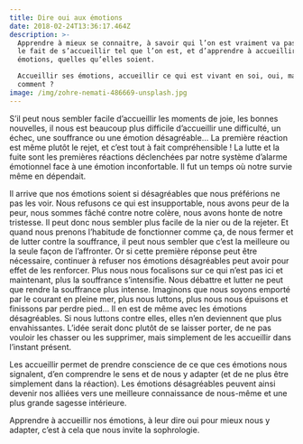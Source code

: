 ```yaml
---
title: Dire oui aux émotions
date: 2018-02-24T13:36:17.464Z
description: >-
  Apprendre à mieux se connaitre, à savoir qui l’on est vraiment va passer par
  le fait de s’accueillir tel que l’on est, et d’apprendre à accueillir ses
  émotions, quelles qu’elles soient.

  Accueillir ses émotions, accueillir ce qui est vivant en soi, oui, mais
  comment ?
image: /img/zohre-nemati-486669-unsplash.jpg
---
```

S’il peut nous sembler facile d’accueillir les moments de joie, les bonnes nouvelles, il nous est beaucoup plus difficile d’accueillir une difficulté, un échec, une souffrance ou une émotion désagréable… La première réaction est même plutôt le rejet, et c’est tout à fait compréhensible ! La lutte et la fuite sont les premières réactions déclenchées par notre système d’alarme émotionnel face à une émotion inconfortable. Il fut un temps où notre survie même en dépendait.

Il arrive que nos émotions soient si désagréables que nous préférions ne pas les voir. Nous refusons ce qui est insupportable, nous avons peur de la peur, nous sommes fâché contre notre colère, nous avons honte de notre tristesse. Il peut donc nous sembler plus facile de la nier ou de la rejeter. Et quand nous prenons l’habitude de fonctionner comme ça, de nous fermer et de lutter contre la souffrance, il peut nous sembler que c’est la meilleure ou la seule façon de l’affronter. Or si cette première réponse peut être nécessaire, continuer à refuser nos émotions désagréables peut avoir pour effet de les renforcer. Plus nous nous focalisons sur ce qui n’est pas ici et maintenant, plus la souffrance s’intensifie. Nous débattre et lutter ne peut que rendre la souffrance plus intense. Imaginons que nous soyons emporté par le courant en pleine mer, plus nous luttons, plus nous nous épuisons et finissons par perdre pied… Il en est de même avec les émotions désagréables. Si nous luttons contre elles, elles n’en deviennent que plus envahissantes. L’idée serait donc plutôt de se laisser porter, de ne pas vouloir les chasser ou les supprimer,  mais simplement de les accueillir dans l’instant présent.

Les accueillir permet de prendre conscience de ce que ces émotions nous signalent, d’en comprendre le sens et de nous y adapter (et de ne plus être simplement dans la réaction). Les émotions désagréables peuvent ainsi devenir nos alliées vers une meilleure connaissance de nous-même et une plus grande sagesse intérieure.

Apprendre à accueillir nos émotions, à leur dire oui pour mieux nous y adapter, c’est à cela que nous invite la sophrologie.
